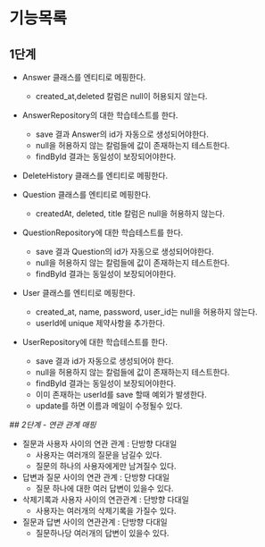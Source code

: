 # 기능목록
## 1단계
* Answer 클래스를 엔티티로 메핑한다.
    * created_at,deleted 칼럼은 null이 허용되지 않는다.
* AnswerRepository의 대한 학습테스트를 한다.
    * save 결과 Answer의 id가 자동으로 생성되어야한다.
    * null을 허용하지 않는 칼럼들에 값이 존재하는지 테스트한다.
    * findById 결과는 동일성이 보장되어야한다.
  
* DeleteHistory 클래스를 엔티티로 메핑한다.
  
* Question 클래스를 엔티티로 메핑한다.
    * createdAt, deleted, title 칼럼은 null을 허용하지 않는다.
* QuestionRepository에 대한 학습테스트를 한다.
    * save 결과 Question의 id가 자동으로 생성되어야한다.
    * null을 허용하지 않는 칼럼들에 값이 존재하는지 테스트한다.
    * findById 결과는 동일성이 보장되어야한다.

* User 클래스를 엔티티로 메핑한다.
    * created_at, name, password, user_id는 null을 허용하지 않는다.
    * userId에 unique 제약사항을 추가한다. 
* UserRepository에 대한 학습테스트를 한다.
    * save 결과 id가 자동으로 생성되어야 한다.
    * null을 허용하지 않는 칼럼들에 값이 존재하는지 테스트한다.
    * findById 결과는 동일성이 보장되어야한다.
    * 이미 존재하는 userId를 save 할때 예외가 발생한다.
    * update를 하면 이름과 메일이 수정될수 있다.

*## 2단계 - 연관 관계 매핑*
* 질문과 사용자 사이의 연관 관계 : 단방향 다대일   
  * 사용자는 여러개의 질문을 남길수 있다.
  * 질문의 하나의 사용자에게만 남겨질수 있다.
* 답변과 질문 사이의 연관 관계 : 단방향 다대일
  * 질문 하나에 대한 여러 답변이 있을수 있다.
* 삭제기록과 사용자 사이의 연관관계 : 단방향 다대일
  * 사용자는 여러개의 삭제기록을 가질수 있다.
* 질문과 답변 사이의 연관관계 : 단방향 다대일
  * 질문하나당 여러개의 답변이 있을수 있다.